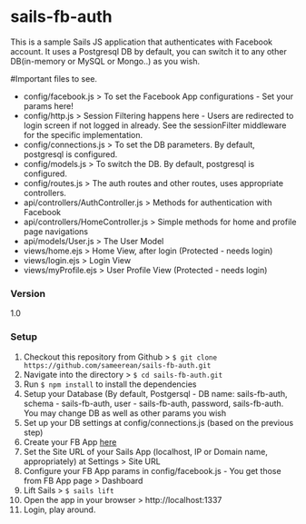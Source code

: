 # sails-fb-auth

This is a sample Sails JS application that authenticates with Facebook account. It uses a Postgresql DB by default, you can switch it to any other DB(in-memory or MySQL or Mongo..) as you wish.

#Important files to see.
   -   config/facebook.js >  To set the Facebook App configurations - Set your params here!
   -   config/http.js > Session Filtering happens here - Users are redirected to login screen if not logged in already. See the sessionFilter middleware for the specific implementation.
   -   config/connections.js >  To set the DB parameters. By default, postgresql is configured.
   -   config/models.js >  To switch the DB. By default, postgresql is configured.
   -   config/routes.js >  The auth routes and other routes, uses appropriate controllers.
   -   api/controllers/AuthController.js > Methods for authentication with Facebook
   -   api/controllers/HomeController.js > Simple methods for home and profile page navigations
   -   api/models/User.js > The User Model
   -   views/home.ejs > Home View, after login (Protected - needs login)
   -   views/login.ejs > Login View
   -   views/myProfile.ejs > User Profile View (Protected - needs login)

### Version
1.0

### Setup

   1. Checkout this repository from Github > ```$ git clone https://github.com/sameerean/sails-fb-auth.git ```
   2. Navigate into the directory > ```$ cd sails-fb-auth.git```
   3. Run ```$ npm install``` to install the dependencies
   4. Setup your Database (By default, Postgersql - DB name: sails-fb-auth, schema - sails-fb-auth, user - sails-fb-auth, password, sails-fb-auth. You may change DB as well as other params you wish
   5. Set up your DB settings at config/connections.js (based on the previous step)
   6. Create your FB App [here](https://developers.facebook.com/apps)
   7. Set the Site URL of your Sails App (localhost, IP or Domain name, appropriately) at Settings > Site URL
   8. Configure your FB App params in config/facebook.js - You get those from FB App page > Dashboard
   9. Lift Sails > ```$ sails lift```
   10. Open the app in your browser > http://localhost:1337
   11. Login, play around.
   
